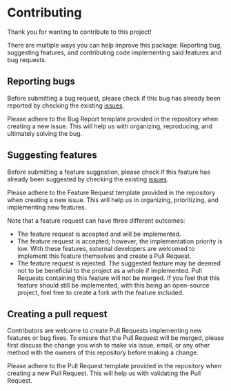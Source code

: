# Contributing

Thank you for wanting to contribute to this project!

There are multiple ways you can help improve this package: Reporting bug, suggesting features, and contributing code implementing said features and bug requests.

## Reporting bugs

Before submitting a bug request, please check if this bug has already been reported by checking the existing [issues](https://github.com/isaaceindhoven/testcafe-reporter-allure/labels/bug).

Please adhere to the Bug Report template provided in the repository when creating a new issue. This will help us with organizing, reproducing, and ultimately solving the bug.

## Suggesting features

Before submitting a feature suggestion, please check if this feature has already been suggested by checking the existing [issues](https://github.com/isaaceindhoven/testcafe-reporter-allure/labels/feature).

Please adhere to the Feature Request template provided in the repository when creating a new issue. This will help us in organizing, prioritizing, and implementing new features.

Note that a feature request can have three different  outcomes:
- The feature request is accepted and will be implemented.
- The feature request is accepted; however, the implementation priority is low. With these features, external developers are welcomed to implement this feature themselves and create a Pull Request.
- The feature request is rejected. The suggested feature may be deemed not to be beneficial to the project as a whole if implemented. Pull Requests containing this feature will not be merged. If you feel that this feature should still be implemented, with this being an open-source project, feel free to create a fork with the feature included.

## Creating a pull request

Contributors are welcome to create Pull Requests implementing new features or bug fixes. To ensure that the Pull Request will be merged, please first discuss the change you wish to make via issue, email, or any other method with the owners of this repository before making a change.

Please adhere to the Pull Request template provided in the repository when creating a new Pull Request. This will help us with validating the Pull Request.
